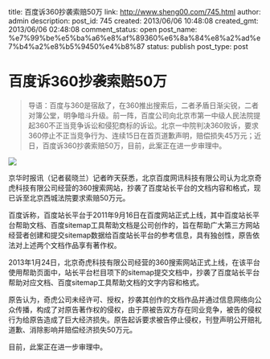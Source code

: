 title: 百度诉360抄袭索赔50万
link: http://www.sheng00.com/745.html
author: admin
description: 
post_id: 745
created: 2013/06/06 10:48:08
created_gmt: 2013/06/06 02:48:08
comment_status: open
post_name: %e7%99%be%e5%ba%a6%e8%af%89360%e6%8a%84%e8%a2%ad%e7%b4%a2%e8%b5%9450%e4%b8%87
status: publish
post_type: post

# 百度诉360抄袭索赔50万

> 导语：百度与360是宿敌了，在360推出搜索后，二者矛盾日渐尖锐，二者对簿公堂，明争暗斗升级。前一阵，百度公司向北京市第一中级人民法院提起360不正当竞争诉讼和侵犯商标的诉讼。北京一中院判决360败诉，要求360停止不正当竞争行为、连续15日在首页道歉声明，赔偿损失45万元；近日，百度诉360抄袭索赔50万，目前，此案正在进一步审理中。

![](/wp-content/uploads/2013/06/1370483732329.jpg)

京华时报讯（记者裴晓兰）记者昨天获悉，北京百度网讯科技有限公司认为北京奇虎科技有限公司经营的360搜索网站，抄袭了百度站长平台的文档内容和格式，现已诉至北京西城法院要求索赔50万元。 

百度诉称，百度站长平台于2011年9月16日在百度网站正式上线，其中百度站长平台帮助文档、百度sitemap工具帮助文档是公司创作的，旨在帮助广大第三方网站经营者创建和提交sitemap数据给百度站长平台的参考信息，具有独创性，原告依法对上述两个文档作品享有著作权。 

2013年1月24日，北京奇虎科技有限公司经营的360搜索网站正式上线，在该平台使用帮助页面中，站长平台栏目项下的sitemap提交文档中，抄袭了百度站长平台帮助对应文档、百度sitemap工具帮助文档的文字内容和格式。 

原告认为，奇虎公司未经许可、授权，抄袭其创作的文档作品并通过信息网络向公众传播，构成了对原告著作权的侵权，由于原被告双方存在同业竞争，被告的侵权行为给原告造成了巨大经济损失。原告起诉要求被告停止侵权，刊登声明公开赔礼道歉、消除影响并赔偿经济损失50万元。 

目前，此案正在进一步审理中。